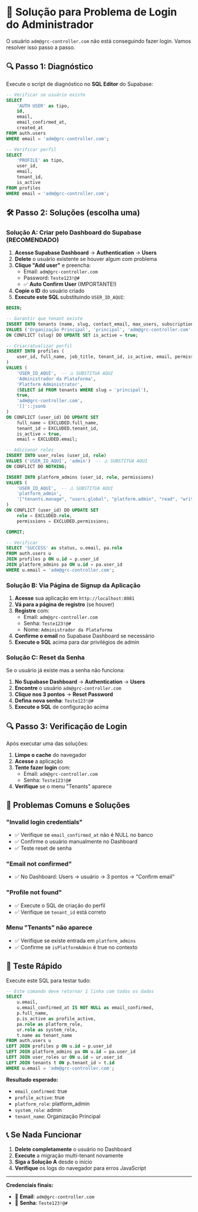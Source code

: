 # 🔧 Solução para Problema de Login do Administrador

O usuário `adm@grc-controller.com` não está conseguindo fazer login. Vamos resolver isso passo a passo.

## 🔍 Passo 1: Diagnóstico

Execute o script de diagnóstico no **SQL Editor** do Supabase:

```sql
-- Verificar se usuário existe
SELECT 
    'AUTH USER' as tipo,
    id,
    email,
    email_confirmed_at,
    created_at
FROM auth.users 
WHERE email = 'adm@grc-controller.com';

-- Verificar perfil
SELECT 
    'PROFILE' as tipo,
    user_id,
    email,
    tenant_id,
    is_active
FROM profiles 
WHERE email = 'adm@grc-controller.com';
```

## 🛠️ Passo 2: Soluções (escolha uma)

### Solução A: Criar pelo Dashboard do Supabase (RECOMENDADO)

1. **Acesse Supabase Dashboard** → **Authentication** → **Users**
2. **Delete** o usuário existente se houver algum com problema
3. **Clique "Add user"** e preencha:
   - Email: `adm@grc-controller.com`
   - Password: `Teste123!@#`
   - ✅ **Auto Confirm User** (IMPORTANTE!)
4. **Copie o ID** do usuário criado
5. **Execute este SQL** substituindo `USER_ID_AQUI`:

```sql
BEGIN;

-- Garantir que tenant existe
INSERT INTO tenants (name, slug, contact_email, max_users, subscription_plan, is_active)
VALUES ('Organização Principal', 'principal', 'adm@grc-controller.com', 1000, 'enterprise', true)
ON CONFLICT (slug) DO UPDATE SET is_active = true;

-- Criar/atualizar perfil
INSERT INTO profiles (
    user_id, full_name, job_title, tenant_id, is_active, email, permissions
)
VALUES (
    'USER_ID_AQUI',  -- ⚠️ SUBSTITUA AQUI
    'Administrador da Plataforma',
    'Platform Administrator',
    (SELECT id FROM tenants WHERE slug = 'principal'),
    true,
    'adm@grc-controller.com',
    '[]'::jsonb
)
ON CONFLICT (user_id) DO UPDATE SET
    full_name = EXCLUDED.full_name,
    tenant_id = EXCLUDED.tenant_id,
    is_active = true,
    email = EXCLUDED.email;

-- Adicionar roles
INSERT INTO user_roles (user_id, role) 
VALUES ('USER_ID_AQUI', 'admin')  -- ⚠️ SUBSTITUA AQUI
ON CONFLICT DO NOTHING;

INSERT INTO platform_admins (user_id, role, permissions) 
VALUES (
    'USER_ID_AQUI',  -- ⚠️ SUBSTITUA AQUI
    'platform_admin',
    '["tenants.manage", "users.global", "platform.admin", "read", "write", "delete", "admin"]'::jsonb
)
ON CONFLICT (user_id) DO UPDATE SET
    role = EXCLUDED.role,
    permissions = EXCLUDED.permissions;

COMMIT;

-- Verificar
SELECT 'SUCCESS' as status, u.email, pa.role 
FROM auth.users u
JOIN profiles p ON u.id = p.user_id  
JOIN platform_admins pa ON u.id = pa.user_id
WHERE u.email = 'adm@grc-controller.com';
```

### Solução B: Via Página de Signup da Aplicação

1. **Acesse** sua aplicação em `http://localhost:8081`
2. **Vá para a página de registro** (se houver)
3. **Registre** com:
   - Email: `adm@grc-controller.com`
   - Senha: `Teste123!@#`
   - Nome: `Administrador da Plataforma`
4. **Confirme o email** no Supabase Dashboard se necessário
5. **Execute o SQL** acima para dar privilégios de admin

### Solução C: Reset da Senha

Se o usuário já existe mas a senha não funciona:

1. **No Supabase Dashboard** → **Authentication** → **Users**
2. **Encontre** o usuário `adm@grc-controller.com`
3. **Clique nos 3 pontos** → **Reset Password**
4. **Defina nova senha**: `Teste123!@#`
5. **Execute o SQL** de configuração acima

## 🔍 Passo 3: Verificação de Login

Após executar uma das soluções:

1. **Limpe o cache** do navegador
2. **Acesse** a aplicação
3. **Tente fazer login** com:
   - Email: `adm@grc-controller.com`
   - Senha: `Teste123!@#`
4. **Verifique** se o menu "Tenants" aparece

## 🚨 Problemas Comuns e Soluções

### "Invalid login credentials"
- ✅ Verifique se `email_confirmed_at` não é NULL no banco
- ✅ Confirme o usuário manualmente no Dashboard
- ✅ Teste reset de senha

### "Email not confirmed"
- ✅ No Dashboard: Users → usuário → 3 pontos → "Confirm email"

### "Profile not found" 
- ✅ Execute o SQL de criação do perfil
- ✅ Verifique se `tenant_id` está correto

### Menu "Tenants" não aparece
- ✅ Verifique se existe entrada em `platform_admins`
- ✅ Confirme se `isPlatformAdmin` é true no contexto

## 🧪 Teste Rápido

Execute este SQL para testar tudo:

```sql
-- Este comando deve retornar 1 linha com todos os dados
SELECT 
    u.email,
    u.email_confirmed_at IS NOT NULL as email_confirmed,
    p.full_name,
    p.is_active as profile_active,
    pa.role as platform_role,
    ur.role as system_role,
    t.name as tenant_name
FROM auth.users u
LEFT JOIN profiles p ON u.id = p.user_id
LEFT JOIN platform_admins pa ON u.id = pa.user_id  
LEFT JOIN user_roles ur ON u.id = ur.user_id
LEFT JOIN tenants t ON p.tenant_id = t.id
WHERE u.email = 'adm@grc-controller.com';
```

**Resultado esperado:**
- `email_confirmed`: true
- `profile_active`: true  
- `platform_role`: platform_admin
- `system_role`: admin
- `tenant_name`: Organização Principal

## 📞 Se Nada Funcionar

1. **Delete completamente** o usuário no Dashboard
2. **Execute** a migração multi-tenant novamente
3. **Siga a Solução A** desde o início
4. **Verifique** os logs do navegador para erros JavaScript

---

**Credenciais finais:**
- 📧 **Email**: `adm@grc-controller.com`
- 🔑 **Senha**: `Teste123!@#`